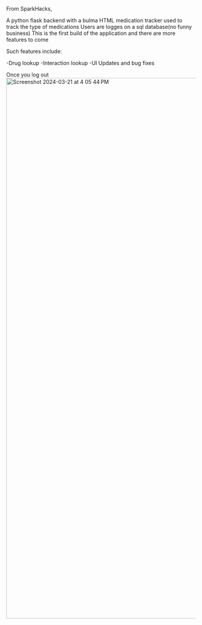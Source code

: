 From SparkHacks,

A python flask backend with a bulma HTML medication tracker used to track the type of medications
Users are logges on a sql database(no funny business)
This is the first build of the application and there are more features to come

Such features include:

-Drug lookup
-Interaction lookup
-UI Updates and bug fixes

Once you log out
<img width="1434" alt="Screenshot 2024-03-21 at 4 05 44 PM" src="https://github.com/twonkista/MedicationTracker-/assets/65195116/3f677fa5-7317-4c74-a461-53012cffd04c">
